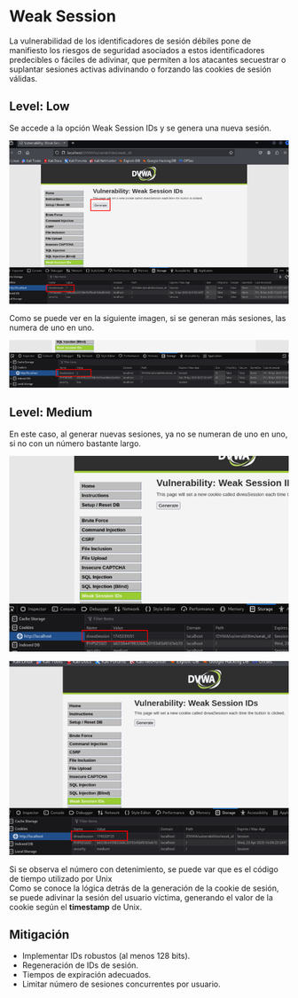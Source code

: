 # Weak Session
La vulnerabilidad de los identificadores de sesión débiles pone de manifiesto los riesgos de seguridad asociados a estos identificadores predecibles o fáciles de adivinar,
que permiten a los atacantes secuestrar o suplantar sesiones activas adivinando o forzando las cookies de sesión válidas.

## Level: Low

Se accede a la opción Weak Session IDs y se genera una nueva sesión.

![Genera sesión](https://github.com/PPS11148274/apache_hardening/blob/main/DVWA/weak_session/asset/genera_sesion.png)

Como se puede ver en la siguiente imagen, si se generan más sesiones, las numera de uno en uno.

![Neva sesión](https://github.com/PPS11148274/apache_hardening/blob/main/DVWA/weak_session/asset/nueva_sesion.png)

## Level: Medium

En este caso, al generar nuevas sesiones, ya no se numeran de uno en uno, si no con un número bastante largo.

![Nueva sesión](https://github.com/PPS11148274/apache_hardening/blob/main/DVWA/weak_session/asset/gnera_medium_1.png)

![Otra sesión](https://github.com/PPS11148274/apache_hardening/blob/main/DVWA/weak_session/asset/genera_medium_2.png)

Si se observa el número con detenimiento, se puede var que es el código de tiempo utilizado por Unix \
Como se conoce la lógica detrás de la generación de la cookie de sesión, se puede adivinar la sesión del usuario víctima,
generando el valor de la cookie según el **timestamp** de Unix.

## Mitigación

  - Implementar IDs robustos (al menos 128 bits).
  - Regeneración de IDs de sesión.
  - Tiempos de expiración adecuados.
  - Limitar número de sesiones concurrentes por usuario. 
